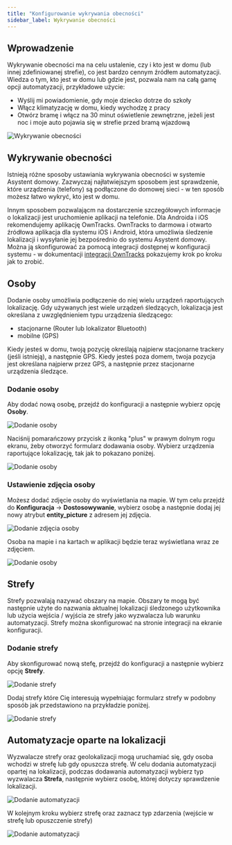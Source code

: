 ```yaml
---
title: "Konfigurowanie wykrywania obecności"
sidebar_label: Wykrywanie obecności
---
```


## Wprowadzenie

Wykrywanie obecności ma na celu ustalenie, czy i kto jest w domu (lub innej zdefiniowanej strefie), co jest bardzo cennym źródłem automatyzacji. Wiedza o tym, kto jest w domu lub gdzie jest, pozwala nam na całą gamę opcji automatyzacji, przykładowe użycie:
- Wyślij mi powiadomienie, gdy moje dziecko dotrze do szkoły
- Włącz klimatyzację w domu, kiedy wychodzę z pracy
- Otwórz bramę i włącz na 30 minut oświetlenie zewnętrzne, jeżeli jest noc i moje auto pojawia się w strefie przed bramą wjazdową

![Wykrywanie obecności](/img/en/bramka/presence_detection_14.png)

## Wykrywanie obecności

Istnieją różne sposoby ustawiania wykrywania obecności w systemie Asystent domowy. Zazwyczaj najłatwiejszym sposobem jest sprawdzenie, które urządzenia (telefony) są podłączone do domowej sieci - w ten sposób możesz łatwo wykryć, kto jest w domu.

Innym sposobem pozwalającm na dostarczenie szczegółowych informacje o lokalizacji jest uruchomienie aplikacji na telefonie. Dla Androida i iOS rekomendujemy aplikację OwnTracks.
OwnTracks to darmowa i otwarto źródłowa aplikacja dla systemu iOS i Android, która umożliwia śledzenie lokalizacji i wysyłanie jej bezpośrednio do systemu Asystent domowy.
Można ją skonfigurować za pomocą integracji dostępnej w konfiguracji systemu - w dokumentacji [integracji OwnTracks](/docs/en/ais_app_owntracks.html) pokazujemy krok po kroku jak to zrobić.


## Osoby

Dodanie osoby umożliwia podłączenie do niej wielu urządzeń raportujących lokalizację. Gdy używanych jest wiele urządzeń śledzących, lokalizacja jest określana z uwzględnieniem typu urządzenia śledzącego:
- stacjonarne (Router lub lokalizator Bluetooth)
- mobilne (GPS)

Kiedy jesteś w domu, twoją pozycję określają najpierw stacjonarne trackery (jeśli istnieją), a następnie GPS. Kiedy jesteś poza domem, twoja pozycja jest określana najpierw przez GPS, a następnie przez stacjonarne urządzenia śledzące.


### Dodanie osoby

Aby dodać nową osobę, przejdź do konfiguracji a następnie wybierz opcję **Osoby**.

![Dodanie osoby](/img/en/bramka/presence_detection_8.png)


Naciśnij pomarańczowy przycisk z ikonką "plus" w prawym dolnym rogu ekranu, żeby otworzyć formularz dodawania osoby. Wybierz urządzenia raportujące lokalizację, tak jak to pokazano poniżej.

![Dodanie osoby](/img/en/bramka/presence_detection_9.png)


### Ustawienie zdjęcia osoby

Możesz dodać zdjęcie osoby do wyświetlania na mapie. W tym celu przejdź do **Konfiguracja** -> **Dostosowywanie**, wybierz osobę a następnie dodaj jej nowy atrybut **entity_picture** z adresem jej zdjęcia.


![Dodanie zdjęcia osoby](/img/en/bramka/presence_detection_10.png)


Osoba na mapie i na kartach w aplikacji będzie teraz wyświetlana wraz ze zdjęciem.

![Dodanie osoby](/img/en/bramka/presence_detection_11.png)


## Strefy

Strefy pozwalają nazywać obszary na mapie. Obszary te mogą być następnie użyte do nazwania aktualnej lokalizacji śledzonego użytkownika lub użycia wejścia / wyjścia ze strefy jako wyzwalacza lub warunku automatyzacji. Strefy można skonfigurować na stronie integracji na ekranie konfiguracji.

### Dodanie strefy

Aby skonfigurować nową stefę, przejdź do konfiguracji a następnie wybierz opcję **Strefy**.

![Dodanie strefy](/img/en/bramka/presence_detection_12.png)

Dodaj strefy które Cię interesują wypełniając formularz strefy w podobny sposób jak przedstawiono na przykładzie poniżej.

![Dodanie strefy](/img/en/bramka/presence_detection_13.png)




## Automatyzacje oparte na lokalizacji


Wyzwalacze strefy oraz geolokalizacji mogą uruchamiać się, gdy osoba wchodzi w strefę lub gdy opuszcza strefę. W celu dodania automatyzacji opartej na lokalizacji, podczas dodawania automatyzacji wybierz typ wyzwalacza **Strefa**, następnie wybierz osobę, której dotyczy sprawdzenie lokalizacji.

![Dodanie automatyzacji](/img/en/bramka/presence_detection_15.png)

W kolejnym kroku wybierz strefę oraz zaznacz typ zdarzenia (wejście w strefę lub opuszczenie strefy)

![Dodanie automatyzacji](/img/en/bramka/presence_detection_16.png)
